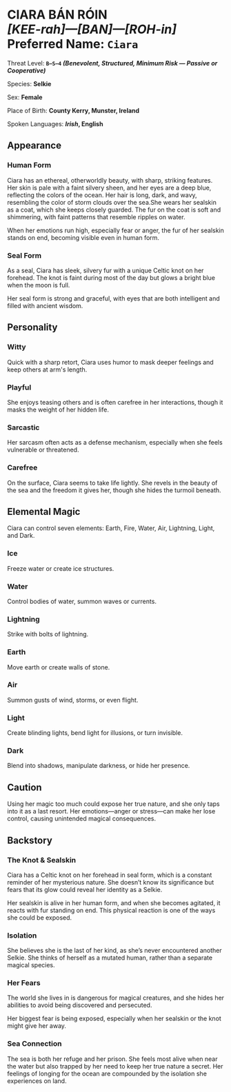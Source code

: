# CIARA BÁN RÓIN<br>*[KEE-rah]—[BAN]—[ROH-in]*<br>Preferred Name: `Ciara`

Threat Level: **`B—S—4` *(Benevolent, Structured, Minimum Risk — Passive or Cooperative)***

Species: **Selkie**

Sex: **Female**

Place of Birth: **County Kerry, Munster, Ireland**

Spoken Languages: ***Irish*, English**

## Appearance

### Human Form

Ciara has an ethereal, otherworldly beauty, with sharp, striking features. Her skin is pale with a faint silvery sheen, and her eyes are a deep blue, reflecting the colors of the ocean. Her hair is long, dark, and wavy, resembling the color of storm clouds over the sea.She wears her sealskin as a coat, which she keeps closely guarded. The fur on the coat is soft and shimmering, with faint patterns that resemble ripples on water.

When her emotions run high, especially fear or anger, the fur of her sealskin stands on end, becoming visible even in human form.

### Seal Form

As a seal, Ciara has sleek, silvery fur with a unique Celtic knot on her forehead. The knot is faint during most of the day but glows a bright blue when the moon is full.

Her seal form is strong and graceful, with eyes that are both intelligent and filled with ancient wisdom.

## Personality

### Witty

Quick with a sharp retort, Ciara uses humor to mask deeper feelings and keep others at arm's length.

### Playful

She enjoys teasing others and is often carefree in her interactions, though it masks the weight of her hidden life.

### Sarcastic

Her sarcasm often acts as a defense mechanism, especially when she feels vulnerable or threatened.

### Carefree

On the surface, Ciara seems to take life lightly. She revels in the beauty of the sea and the freedom it gives her, though she hides the turmoil beneath.

## Elemental Magic

Ciara can control seven elements: Earth, Fire, Water, Air, Lightning, Light, and Dark.

### Ice

Freeze water or create ice structures.

### Water

Control bodies of water, summon waves or currents.

### Lightning

Strike with bolts of lightning.

### Earth

Move earth or create walls of stone.

### Air

Summon gusts of wind, storms, or even flight.

### Light

Create blinding lights, bend light for illusions, or turn invisible.

### Dark

Blend into shadows, manipulate darkness, or hide her presence.

## Caution

Using her magic too much could expose her true nature, and she only taps into it as a last resort. Her emotions—anger or stress—can make her lose control, causing unintended magical consequences.

## Backstory

### The Knot & Sealskin

Ciara has a Celtic knot on her forehead in seal form, which is a constant reminder of her mysterious nature. She doesn’t know its significance but fears that its glow could reveal her identity as a Selkie.

Her sealskin is alive in her human form, and when she becomes agitated, it reacts with fur standing on end. This physical reaction is one of the ways she could be exposed.

### Isolation

She believes she is the last of her kind, as she’s never encountered another Selkie. She thinks of herself as a mutated human, rather than a separate magical species.

### Her Fears

The world she lives in is dangerous for magical creatures, and she hides her abilities to avoid being discovered and persecuted.

Her biggest fear is being exposed, especially when her sealskin or the knot might give her away.

### Sea Connection

The sea is both her refuge and her prison. She feels most alive when near the water but also trapped by her need to keep her true nature a secret. Her feelings of longing for the ocean are compounded by the isolation she experiences on land.

